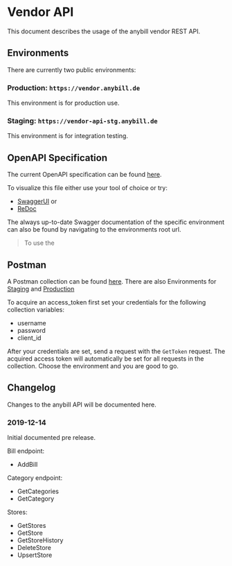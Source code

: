 # Vendor API
This document describes the usage of the anybill vendor REST API.

## Environments
There are currently two public environments:

### Production: `https://vendor.anybill.de`
This environment is for production use.

### Staging: `https://vendor-api-stg.anybill.de`
This environment is for integration testing.

## OpenAPI Specification
The current OpenAPI specification can be found [here](./specification.json).

To visualize this file either use your tool of choice or try:
- [SwaggerUI](http://editor.swagger.io/?url=https://raw.githubusercontent.com/anybill/documentation/master/specification.json) or
- [ReDoc](https://redocly.github.io/redoc/?url=https://raw.githubusercontent.com/anybill/documentation/master/specification.json)

The always up-to-date Swagger documentation of the specific environment can also be found by navigating to the environments root url.

> To use the

## Postman
A Postman collection can be found [here](./Postman/Anybill%20Vendor%20Api.postman_collection.json).
There are also Environments for [Staging](./Postman/Environments/Anybill%20VendorApi%20Staging.postman_environment.json) and [Production](./Postman/Environments/Anybill%20VendorApi%20Production.postman_environment.json)

To acquire an access_token first set your credentials for the following collection variables:
- username
- password
- client_id

After your credentials are set, send a request with the `GetToken` request. The acquired access token will automatically be set for all requests in the collection. Choose the environment and you are good to go. 

## Changelog
Changes to the anybill API will be documented here.

### 2019-12-14
Initial documented pre release.

Bill endpoint:
- AddBill

Category endpoint:
- GetCategories
- GetCategory

Stores:
- GetStores
- GetStore
- GetStoreHistory
- DeleteStore
- UpsertStore
